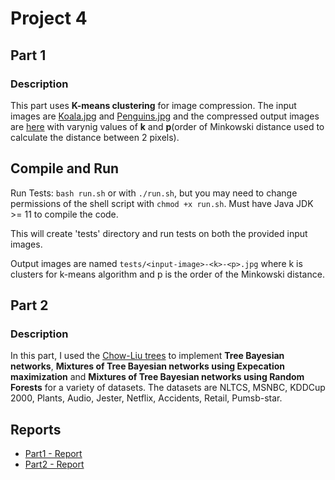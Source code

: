 # Project 4

## Part 1

### Description

This part uses **K-means clustering** for image compression. The input images are [Koala.jpg](./part1/Koala.jpg) and [Penguins.jpg](./part1/Penguins.jpg) and the compressed output images are [here](./part1/tests/) with varynig values of **k** and **p**(order of Minkowski distance used to calculate the distance between 2 pixels).

## Compile and Run

Run Tests: `bash run.sh` or with `./run.sh`, but you may need to change permissions of the shell script with `chmod +x run.sh`.
Must have Java JDK >= 11 to compile the code.

This will create 'tests' directory and run tests on both the provided input images.

Output images are named `tests/<input-image>-<k>-<p>.jpg` where k is clusters for k-means algorithm and p is the order of the Minkowski distance.

## Part 2

### Description

In this part, I used the [Chow-Liu trees](https://jmlr.csail.mit.edu/papers/volume1/meila00a/meila00a.pdf) to implement **Tree Bayesian networks**, **Mixtures of Tree Bayesian networks using Expecation maximization** and **Mixtures of Tree Bayesian networks using Random Forests** for a variety of datasets. The datasets are NLTCS, MSNBC, KDDCup 2000, Plants, Audio, Jester, Netflix, Accidents, Retail, Pumsb-star. 

## Reports

- [Part1 - Report](./Part1-Report.pdf)
- [Part2 - Report](./Part2-Report.pdf)
